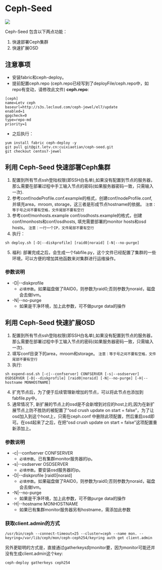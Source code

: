 # Ceph-Seed

![](ceph-seed.jpg)


Ceph-Seed 包含以下两点功能：

1. 快速部署Ceph集群
2. 快速扩展OSD

## 注意事项
- 安装fabric和ceph-deploy。
- 提前配置ceph.repo (ceph.repo已经写到了deployFile/ceph.repo中，如repo有变动，请修改此文件)
**ceph.repo**:

```
[ceph]
name=Letv ceph
baseurl=http://s3s.lecloud.com/ceph-jewel/el7/update
enabled=1
gpgcheck=0
type=repo-md
priority=1
```

- 之后执行：
```
yum install fabric ceph-deploy -y
git pull git@git.letv.cn:cuixiaotian/ceph-seed.git
git checkout centos7-jewel
```

## 利用 Ceph-Seed 快速部署Ceph集群
1. 配置到所有节点ssh登陆权限(即SSH白名单),如果没有配置到节点的服务器，那么需要在部署过程中手工输入节点的密码(如果服务器密码一致，只需输入一次).
2. 参考conf/nodeProfile.conf.example的格式，创建conf/nodeProfile.conf, 并填充area，mroom, storage，这三者是形成节点hostname的依据。 `注意：等于号之间不要有空格，文件尾部不要有空行`
3. 参考conf/monhosts.example  conf/osdhosts.example的格式，创建conf/monhosts和conf/osdhosts, 填充需要部署的monitor hosts和osd hosts。 `注意：一行一个IP，文件尾部不要有空行`
4. 执行：
```
sh deploy.sh [-D|--diskprofile] [raid0|noraid] [-N|--no-purge]
```
5. 福利: 部署完成之后，会生成一个fabfile.py，这个文件已经配置了集群的一些环境，可以方便的增加其他函数来对集群进行运维操作。

### 参数说明
- -D|--diskprofile	
	- `必填参数`。如果磁盘做了RAID0，则参数为raid0;否则参数为noraid，磁盘会去做lvm。
- -N|--no-purge 	
	- 如果是干净环境，加上此参数，可不做purge data的操作

## 利用 Ceph-Seed 快速扩展OSD
1. 配置到所有节点ssh登陆权限(即SSH白名单),如果没有配置到节点的服务器，那么需要在部署过程中手工输入节点的密码(如果服务器密码一致，只需输入一次).
2. 填写conf目录下的area，mroom和storage。 `注意：等于号之间不要有空格，文件尾部不要有空行`
3. 执行:
```
sh expend-osd.sh [-c|--confserver] CONFSERVER [-s|--osdserver] OSDSERVER [-D|--diskprofile] [raid0|noraid] [-N|--no-purge] [-H|--hostname MONHOSTNAME]
```
4. 扩充节点后，为了便于后续管理新增加的节点，可以将此节点也添加到fabfile.py中。
5. 通常情况下, 新扩展的节点上的osd是不会新增到对应的host上的,因为在新扩展节点上防不胜防的被配置了“osd crush update on start = false”，为了让osd加入到这个host上，只需在ceph.conf
中删除此项配置，然后重启osd即可。在osd起来了之后，在把“osd crush update on start = false”这项配置重新添加上。

### 参数说明
- -c|--confserver CONFSERVER
	- `必填参数`。已有集群monitor服务器的ip。
- -s|--osdserver OSDSERVER
	- `必填参数`。要安装osd服务器的ip。
- -D|--diskprofile [raid0|noraid]
	- `必填参数`。如果磁盘做了RAID0，则参数为raid0;否则参数为noraid，磁盘会去做lvm。
- -N|--no-purge         
	- 如果是干净环境，加上此参数，可不做purge data的操作
- -H|--hostname MONHOSTNAME
	- 如果已有集群monitor服务器另有hostname，需添加此参数


### 获取client.admin的方式  
```
/usr/bin/ceph --connect-timeout=25 --cluster=ceph --name mon. --keyring=/var/lib/ceph/mon/ceph-ceph254/keyring auth get client.admin
```
另外更聪明的方式是，直接通过gatherkeys向monitor要，因为monitor可能还并没有生成client.admin这个key:
```
ceph-deploy gatherkeys ceph254
```

